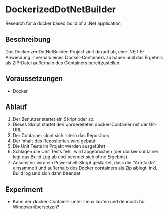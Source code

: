 # DockerizedDotNetBuilder
Research for a docker based build of a .Net application

## Beschreibung
Das DockerizedDotNetBuilder-Projekt zielt darauf ab, eine .NET 6-Anwendung innerhalb eines Docker-Containers zu bauen und das Ergebnis als ZIP-Datei außerhalb des Containers bereitzustellen. 

## Voraussetzungen
- Docker

## Ablauf

1. Der Benutzer startet ein Skript oder so.
2. Dieses Skript startet den vorbereiteten docker-Container mit der Git-URL
3. Der Container clont sich intern das Repository
4. Der Inhalt des Repositories wird gebaut
5. Die Unit Tests im Projekt werden ausgeführt
6. Schlagen die Unit Tests fehl, wird abgebrochen (der docker container legt das Build Log ab und beendet sich ohne Ergebnis)
7. Ansonsten wird ein Powershell-Skript gestartet, dass die "Artefakte" einsammelt und außerhalb des Docker containers als Zip ablegt, inkl. Build log und sich dann beendet

## Experiment
- Kann der docker-Container unter Linux laufen und dennoch für Windows übersetzen?
